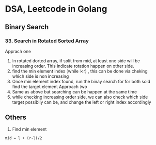 # DSA, Leetcode in Golang

## Binary Search

### 33. Search in Rotated Sorted Array
Apprach one
1. In rotated dorted array, if split from mid, at least one side will be increasing order. This indicate rotation happen on other side.
2. find the min element index (while l<r) , this can be done via cheking which side is non increasing
3. Once min element index found, run the binay search for for both soid find the target element 
Approach two
1. Same as above but searching can be happen at the same time
2. while checking increasing order side, we can also check which side target possiblly can be, and change the left or right index accordingly


## Others
1. Find min element 

```
mid = l + (r-l)/2
```
